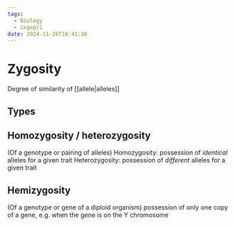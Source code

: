 ```yaml
---
tags:
  - Biology
  - Cegep/1
date: 2024-11-26T18:41:30
---
```


# Zygosity

Degree of similarity of [[allele|alleles]]

## Types

## Homozygosity / heterozygosity

(Of a genotype or pairing of alleles)
Homozygosity: possession of *identical* alleles for a given trait
Heterozygosity: possession of *different* alleles for a given trait

## Hemizygosity

(Of a genotype or gene of a diploid organism) possession of only one copy of a gene, e.g. when the gene is on the Y chromosome